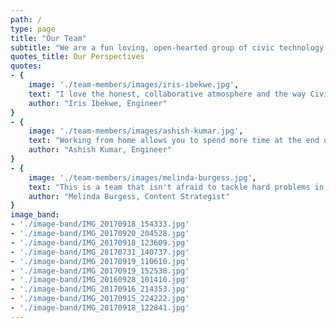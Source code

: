 ```yaml
---
path: /
type: page
title: "Our Team"
subtitle: "We are a fun loving, open-hearted group of civic technology professionals committed to making life better for our clients and each other."
quotes_title: Our Perspectives
quotes: 
- {
    image: './team-members/images/iris-ibekwe.jpg',
    text: "I love the honest, collaborative atmosphere and the way CivicActions prioritizes the well-being of team members.",
    author: "Iris Ibekwe, Engineer"
}
- {
    image: './team-members/images/ashish-kumar.jpg',
    text: "Working from home allows you to spend more time at the end of the day with your family.",
    author: "Ashish Kumar, Engineer"
}
- {
    image: './team-members/images/melinda-burgess.jpg',
    text: "This is a team that isn't afraid to tackle hard problems in order to accomplish the greatest impact.",
    author: "Melinda Burgess, Content Strategist"
}
image_band:
- './image-band/IMG_20170918_154333.jpg'
- './image-band/IMG_20170920_204528.jpg'
- './image-band/IMG_20170918_123609.jpg'
- './image-band/IMG_20170731_140737.jpg'
- './image-band/IMG_20170919_110610.jpg'
- './image-band/IMG_20170919_152538.jpg'
- './image-band/IMG_20160928_101410.jpg'
- './image-band/IMG_20170916_214353.jpg'
- './image-band/IMG_20170915_224222.jpg'
- './image-band/IMG_20170918_122841.jpg'
---
```

